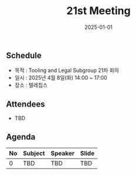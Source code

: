 ﻿---
title: "21st Meeting"
linkTitle: "21st Meeting"
weight: 5
date: 2025-01-01
type: docs
categories: ["Tooling&Legal"]
tags: []
description: Tooling & Legal Subgroup 21th Meeting
---

## Schedule
* 목적 : Tooling and Legal Subgroup 21차 회의
* 일시 : 2025년 4월 8일(화) 14:00 ~ 17:00
* 장소 : 텔레칩스

## Attendees
* TBD

## Agenda
| No | Subject           | Speaker | Slide |
|----|-----------------|------|------|
| 0  | TBD | TBD | TBD |


<!-- 

## Attendees

## Meeting Minutes

## Photo Gallery

<div ><span class="image fit">
</span></div> -->